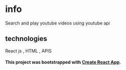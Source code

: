 # info
Search and play youtube videos using youtube api 

## technologies
React js , HTML , APIS

#### This project was bootstrapped with [Create React App](https://github.com/facebook/create-react-app).
